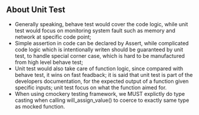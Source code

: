 ## About Unit Test
* Generally speaking, behave test would cover the code logic, while unit test would focus on monitoring system fault such as memory and network at specific code point;
* Simple assertion in code can be declared by Assert, while complicated code logic which is intentionally writen should be guaranteed by unit test, to handle special corner case, which is hard to be manufactured from high level behave test;
* Unit test would also take care of function logic, since compared with behave test, it wins on fast feadback; it is said that unit test is part of the developers documentation, for the expected output of a function given specific inputs; unit test focus on what the function aimed for.
* When using cmockery testing framework, we MUST explictly do type casting when calling will_assign_value() to coerce to exactly same type as mocked function.